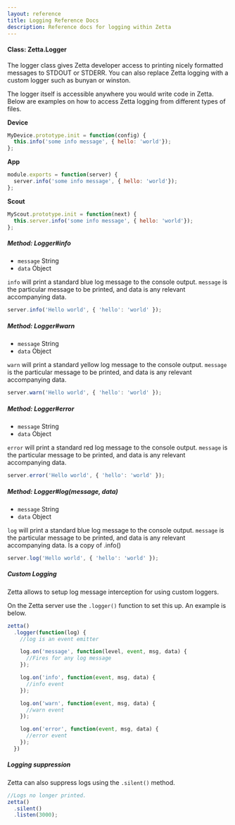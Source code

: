```yaml
---
layout: reference
title: Logging Reference Docs
description: Reference docs for logging within Zetta
---
```


#### Class: Zetta.Logger

The logger class gives Zetta developer access to printing nicely formatted messages to STDOUT or STDERR. You can also replace Zetta logging with a custom logger such as bunyan or winston.

The logger itself is accessible anywhere you would write code in Zetta. Below are examples on how to access Zetta logging from different types of files.

**Device**

```javascript
MyDevice.prototype.init = function(config) {
  this.info('some info message', { hello: 'world'});
};
```

**App**

```javascript
module.exports = function(server) {
  server.info('some info message', { hello: 'world'});
};
```

**Scout**

```javascript
MyScout.prototype.init = function(next) {
  this.server.info('some info message', { hello: 'world'});
};
```

##### Method: Logger#info

* `message` String
* `data` Object

`info` will print a standard blue log message to the console output. `message` is the particular message to be printed, and data is any relevant accompanying data.

```javascript
server.info('Hello world', { 'hello': 'world' });
```
##### Method: Logger#warn

* `message` String
* `data` Object

`warn` will print a standard yellow log message to the console output. `message` is the particular message to be printed, and data is any relevant accompanying data.


```javascript
server.warn('Hello world', { 'hello': 'world' });
```
##### Method: Logger#error

* `message` String
* `data` Object

`error` will print a standard red log message to the console output. `message` is the particular message to be printed, and data is any relevant accompanying data.

```javascript
server.error('Hello world', { 'hello': 'world' });
```

##### Method: Logger#log(message, data)

* `message` String
* `data` Object

`log` will print a standard blue log message to the console output. `message` is the particular message to be printed, and data is any relevant accompanying data. Is a copy of .info()

```javascript
server.log('Hello world', { 'hello': 'world' });
```


##### Custom Logging

Zetta allows to setup log message interception for using custom loggers.

On the Zetta server use the `.logger()` function to set this up. An example is below.

```javascript
zetta()
  .logger(function(log) {
    //log is an event emitter

    log.on('message', function(level, event, msg, data) {
      //Fires for any log message  
    });  

    log.on('info', function(event, msg, data) {
      //info event  
    });

    log.on('warn', function(event, msg, data) {
      //warn event
    });

    log.on('error', function(event, msg, data) {
      //error event
    });
  })
```

##### Logging suppression

Zetta can also suppress logs using the `.silent()` method.

```javascript
//Logs no longer printed.
zetta()
  .silent()
  .listen(3000);
```
